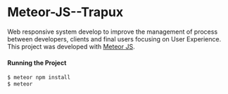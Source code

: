 # Meteor-JS--Trapux
Web responsive system develop to improve the management of process between developers, clients and final users focusing on User Experience. 
This project was developed with [Meteor JS](https://www.meteor.com/developers).

#### Running the Project
```sh
$ meteor npm install
$ meteor
```

